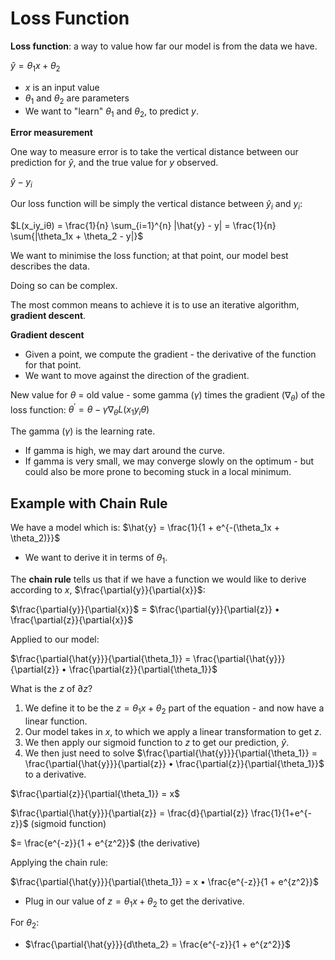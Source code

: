 # Loss Function

**Loss function**: a way to value how far our model is from the data we have.

$\hat{y} = \theta_1x + \theta_2$

- $x$ is an input value
- $\theta_1$ and $\theta_2$ are parameters
- We want to "learn" $\theta_1$ and $\theta_2$, to predict $y$.

**Error measurement**

One way to measure error is to take the vertical distance between our prediction for $\hat{y}$, and the true value for $y$ observed.

$\hat{y} - y_i$

Our loss function will be simply the vertical distance between $\hat{y}_i$ and $y_i$:

$L(x_iy_iθ) = \frac{1}{n} \sum_{i=1}^{n} |\hat{y} - y| = \frac{1}{n} \sum{|\theta_1x + \theta_2 - y|}$

We want to minimise the loss function; at that point, our model best describes the data.

Doing so can be complex.

The most common means to achieve it is to use an iterative algorithm, **gradient descent**.

**Gradient descent**

- Given a point, we compute the gradient - the derivative of the function for that point.
- We want to move against the direction of the gradient.

New value for $θ$ = old value - some gamma ($γ$) times the gradient ($∇_θ$) of the loss function:
$θ^{\prime} = θ - γ ∇_θ L(x_1 y_i θ)$

The gamma ($γ$) is the learning rate.

- If gamma is high, we may dart around the curve.
- If gamma is very small, we may converge slowly on the optimum - but could also be more prone to becoming stuck in a local minimum.

## Example with Chain Rule

We have a model which is:
$\hat{y} = \frac{1}{1 + e^{-(\theta_1x + \theta_2)}}$

- We want to derive it in terms of $\theta_1$.

The **chain rule** tells us that if we have a function we would like to derive according to $x$, $\frac{\partial{y}}{\partial{x}}$:

$\frac{\partial{y}}{\partial{x}}$ = $\frac{\partial{y}}{\partial{z}} • \frac{\partial{z}}{\partial{x}}$

Applied to our model:

$\frac{\partial{\hat{y}}}{\partial{\theta_1}} = \frac{\partial{\hat{y}}}{\partial{z}} • \frac{\partial{z}}{\partial{\theta_1}}$

What is the $z$ of $\partial{z}$?

1. We define it to be the $z = \theta_1x + \theta_2$ part of the equation - and now have a linear function.
2. Our model takes in $x$, to which we apply a linear transformation to get $z$.
3. We then apply our sigmoid function to $z$ to get our prediction, $\hat{y}$.
4. We then just need to solve $\frac{\partial{\hat{y}}}{\partial{\theta_1}} = \frac{\partial{\hat{y}}}{\partial{z}} • \frac{\partial{z}}{\partial{\theta_1}}$ to a derivative.

$\frac{\partial{z}}{\partial{\theta_1}} = x$

$\frac{\partial{\hat{y}}}{\partial{z}} = \frac{d}{\partial{z}} \frac{1}{1+e^{-z}}$ (sigmoid function)

$= \frac{e^{-z}}{1 + e^{z^2}}$ (the derivative)

Applying the chain rule:

$\frac{\partial{\hat{y}}}{\partial{\theta_1}} = x • \frac{e^{-z}}{1 + e^{z^2}}$

- Plug in our value of $z = \theta_1x + \theta_2$ to get the derivative.

For $\theta_2$:

- $\frac{\partial{\hat{y}}}{d\theta_2} = \frac{e^{-z}}{1 + e^{z^2}}$
